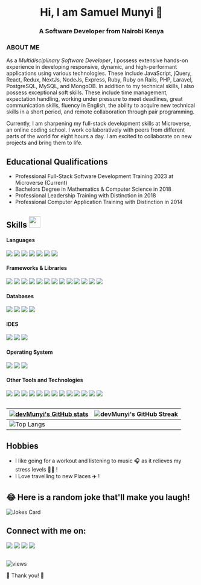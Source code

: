 ### <h1 align="center">Hi, I am Samuel Munyi 👋</h1>
<h3 align="center">A Software Developer from Nairobi Kenya</h3>

### ABOUT ME
As a <i>Multidisciplinary Software Developer</i>, I possess extensive hands-on experience in developing responsive, dynamic, and high-performant applications using various technologies. These include JavaScript, jQuery, React, Redux, NextJs, NodeJs, Express, Ruby, Ruby on Rails, PHP, Laravel, PostgreSQL, MySQL, and MongoDB. In addition to my technical skills, I also possess exceptional soft skills. These include time management, expectation handling, working under pressure to meet deadlines, great communication skills, fluency in English, the ability to acquire new technical skills in a short period, and remote collaboration through pair programming.

Currently, I am sharpening my full-stack development skills at Microverse, an online coding school. I work collaboratively with peers from different parts of the world for eight hours a day. I am excited to collaborate on new projects and bring them to life.

##

## Educational Qualifications
  - Professional Full-Stack Software Development Training 2023 at Microverse (Current)
  - Bachelors Degree in Mathematics & Computer Science in 2018
  - Professional Leadership Training with Distinction in 2018
  - Professional Computer Application Training with Distinction in 2014
&nbsp;

## Skills <img src="https://media.giphy.com/media/iY8CRBdQXODJSCERIr/giphy.gif" width="30px">&nbsp; 

<h4> Languages </h4>
<span> 
  <img src="https://img.shields.io/badge/HTML5-E34F26?style=for-the-badge&logo=html5&logoColor=white">
  <img src="https://img.shields.io/badge/CSS3-1572B6?style=for-the-badge&logo=css3&logoColor=white">
  <img src="https://img.shields.io/badge/JavaScript-F7DF1E?style=for-the-badge&logo=javascript&logoColor=black">
  <img src="https://img.shields.io/badge/typescript-2C8EBB?style=for-the-badge&logo=typescript&logoColor=white">
  <img src="https://img.shields.io/badge/Node.js-339933?style=for-the-badge&logo=nodedotjs&logoColor=white">
  <img src="https://img.shields.io/badge/PHP-777BB4?style=for-the-badge&logo=php&logoColor=white">
  <img src="https://img.shields.io/badge/Ruby-CA4245?style=for-the-badge&logo=ruby&logoColor=white">
</span>

<h4> Frameworks & Libraries </h4>
<span>
  <img src="https://img.shields.io/badge/Bootstrap-563D7C?style=for-the-badge&logo=bootstrap&logoColor=white">
  <img src="https://img.shields.io/badge/Ant Design-563D7C?style=for-the-badge&logo=Ant-Design&logoColor=FF2625">
  <img src="https://img.shields.io/badge/Semantic UI-CB3837?style=for-the-badge&logo=Semantic-UI&logoColor=white">
  <img src="https://img.shields.io/badge/jQuery-0769AD?style=for-the-badge&logo=jquery&logoColor=white">
  <img src="https://img.shields.io/badge/React-20232A?style=for-the-badge&logo=react&logoColor=61DAFB">
  <img src="https://img.shields.io/badge/Redux-000000?style=for-the-badge&logo=redux&logoColor=white">
  <img src="https://img.shields.io/badge/Next.js-323330?style=for-the-badge&logo=nextdotjs&logoColor=F7DF1E">
  <img src="https://img.shields.io/badge/Express-339933?style=for-the-badge&logo=express&logoColor=white">
  <img src="https://img.shields.io/badge/sequelize-2C8EBB?style=for-the-badge&logo=sequelize&logoColor=white">
  <img src="https://img.shields.io/badge/Laravel-FF2D20?style=for-the-badge&logo=laravel&logoColor=white">
  <img src="https://img.shields.io/badge/Ruby on Rails-CA4245?style=for-the-badge&logo=Ruby-on-Rails&logoColor=white">
  <img src="https://img.shields.io/badge/flutter-2C8EBB?style=for-the-badge&logo=flutter&logoColor=white">
  <img src="https://img.shields.io/badge/React Native-20232A?style=for-the-badge&logo=React-Native&logoColor=61DAFB">
</span>

<h4> Databases </h4>
<span>
  <img src="https://img.shields.io/badge/PostgreSQL-07405E?style=for-the-badge&logo=postgresql&logoColor=white">
  <img src="https://img.shields.io/badge/MySQL-2C8EBB?style=for-the-badge&logo=mysql&logoColor=white">
  <img src="https://img.shields.io/badge/MongoDB-4EA94B?style=for-the-badge&logo=mongodb&logoColor=white">
  <img src="https://img.shields.io/badge/SQLite-07405E?style=for-the-badge&logo=sqlite&logoColor=white">
</span>

<h4> IDES </h4>
<span>
<img src="https://img.shields.io/badge/Visual_Studio_Code-0078D4?style=for-the-badge&logo=visual%20studio%20code&logoColor=white">
<img src="https://img.shields.io/badge/Sublime_Text-3DDC84?style=for-the-badge&logo=sublime%20text&logoColor=white">
<img src="https://img.shields.io/badge/Atom-66595C?style=for-the-badge&logo=Atom&logoColor=white">

<h4> Operating System </h4>
<span>
  <img src="https://img.shields.io/badge/Linux-FCC624?style=for-the-badge&logo=linux&logoColor=black">
  <img src="https://img.shields.io/badge/Windows-0078D6?style=for-the-badge&logo=windows&logoColor=white">
  <img src="https://img.shields.io/badge/Android-3DDC84?style=for-the-badge&logo=android&logoColor=white">
</span>

<h4> Other Tools and Technologies </h4>
<span>
  <img src="https://img.shields.io/badge/Git-F05032?style=for-the-badge&logo=git&logoColor=white">
  <img src="https://img.shields.io/badge/Xampp-F37623?style=for-the-badge&logo=xampp&logoColor=white">
  <img src="https://img.shields.io/badge/Shell_Script-121011?style=for-the-badge&logo=gnu-bash&logoColor=white">
  <img src="https://img.shields.io/badge/Gitflow-F05032?style=for-the-badge&logo=gitflow&logoColor=white">
  <img src="https://img.shields.io/badge/Markdown-000000?style=for-the-badge&logo=markdown&logoColor=white">
  <img src="https://img.shields.io/badge/Sass-CC6699?style=for-the-badge&logo=sass&logoColor=white">
  <img src="https://img.shields.io/badge/json-5E5C5C?style=for-the-badge&logo=json&logoColor=white">
  <img src="https://img.shields.io/badge/React_Router-CA4245?style=for-the-badge&logo=react-router&logoColor=white">
  <img src="https://img.shields.io/badge/styled-components-DB7093?style=for-the-badge&logo=styled-components&logoColor=white">
  <img src="https://img.shields.io/badge/Font_Awesome-339AF0?style=for-the-badge&logo=fontawesome&logoColor=white">
  <img src="https://img.shields.io/badge/ClI-2C8EBB?style=for-the-badge&logo=cli&logoColor=white">
  <img src="https://img.shields.io/badge/Jest-FF2D20?style=for-the-badge&logo=jest&logoColor=white">
  <img src="https://img.shields.io/badge/RSpec-F37623?style=for-the-badge&logo=rspec&logoColor=white">
</span>

##

| [![devMunyi's GitHub stats](https://github-readme-stats.vercel.app/api?username=devMunyi&show_icons=true&theme=radical)](https://github.com/anuraghazra/github-readme-stats)             | ![devMunyi's GitHub Streak](https://github-readme-streak-stats.herokuapp.com/?user=devMunyi&theme=radical)                                                                                                           |
| --------------------------------------------------------------------------------------------------------------------------------- | ----------------------------------------------------------------------------------------------------------------------------------------------------------------------------------------------------------------- |
| ![Top Langs](https://github-readme-stats.vercel.app/api/top-langs?username=devMunyi&langs_count=8&theme=radical&layout=compact) 
  
## Hobbies
  - I like going for a workout and listening to music 🎧 as it relieves my stress levels 🏋️‍♀️ !
  - I Love travelling to new Places ✈️ !
&nbsp;
##
    
## 😂 Here is a random joke that'll make you laugh!
![Jokes Card](https://readme-jokes.vercel.app/api)
## 
## Connect with me on:
<a target="_blank"
href="mailto:samunyi90@gmail.com"><img
src="https://img.shields.io/badge/-Gmail-D14836?style=for-the-badge&logo=Gmail&logoColor=white"></img></a>
<a target="_blank"
href="https://wa.me/+254112553167"><img
src="https://img.shields.io/badge/WhatsApp-25D366?style=for-the-badge&logo=whatsapp&logoColor=white"></a> 
<a target="_blank"
href="https://linkedin.com/in/samuel-munyi"><img
src="https://img.shields.io/badge/-LinkedIn-0077b5?style=for-the-badge&logo=LinkedIn&logoColor=white"></img></a>
<a target="_blank"
href="https://twitter.com/munyi_sam"><img
src="https://img.shields.io/badge/-Twitter-1DA1F2?style=for-the-badge&logo=Twitter&logoColor=white"></img></a>
    
##

![views](https://komarev.com/ghpvc/?username=devMunyi&color=green)

🤝 Thank you! 🤝
